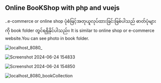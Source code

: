 ## Online BooKShop with php and vuejs 
..e-commerce or online shop ပုံစံဖြင့်အတုယူလုပ်ထားခြင်းဖြစ်ပါသည် ဓာတ်ပုံများကို book folder တွင်ရရှိနိုင်ပါသည်၊၊ 
It is similar to online shop or e-commerce website.You can see photo in book folder.

![localhost_8080_](https://github.com/htay-htay-thwe/bookshop_one/assets/130959683/8471b4f5-8687-4327-9cc5-69fcaefa3b38)


![Screenshot 2024-06-24 154833](https://github.com/htay-htay-thwe/bookshop_one/assets/130959683/61184269-13cd-4dfb-aed7-d82da0ad1002)


![Screenshot 2024-06-24 154850](https://github.com/htay-htay-thwe/bookshop_one/assets/130959683/4b57812b-5a30-445d-8c46-1312e00fc7f0)


![localhost_8080_bookCollection](https://github.com/htay-htay-thwe/bookshop_one/assets/130959683/efbb1d81-88e0-4a76-a4a7-85185877db1c)

